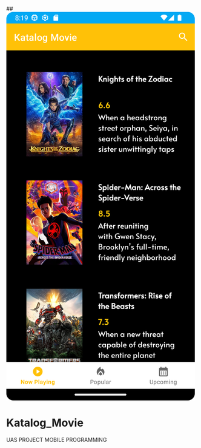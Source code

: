 ##![MENU NOW PLAYING](https://github.com/YudiWiputra/Katalog_Movie/blob/master/Screenshot_20230709_161950.png?raw=true)

# Katalog_Movie
UAS PROJECT MOBILE PROGRAMMING
